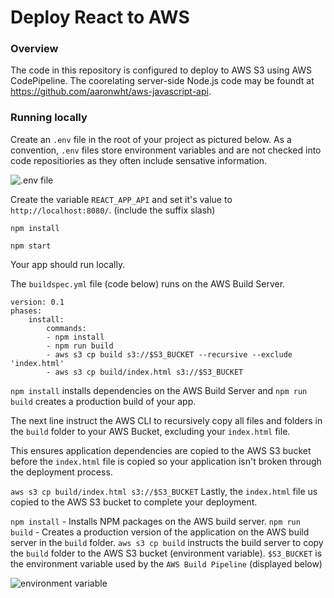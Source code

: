 # Deploy React to AWS

### Overview
The code in this repository is configured to deploy to AWS S3 using AWS CodePipeline. The coorelating server-side Node.js code may be foundt at https://github.com/aaronwht/aws-javascript-api.

### Running locally
Create an ```.env``` file in the root of your project as pictured below.  As a convention, ```.env``` files store environment variables and are not checked into code repositiories as they often include sensative information.

![.env file](https://www.aaronwht.com/images/s3-build/env-variables.png)

Create the variable ```REACT_APP_API``` and set it's value to ```http://localhost:8080/```. (include the suffix slash)

```npm install```

```npm start```

Your app should run locally.

The ```buildspec.yml``` file (code below) runs on the AWS Build Server.
```
version: 0.1
phases:
    install:
        commands:
        - npm install
        - npm run build
        - aws s3 cp build s3://$S3_BUCKET --recursive --exclude 'index.html'
        - aws s3 cp build/index.html s3://$S3_BUCKET
```

```npm install``` installs dependencies on the AWS Build Server and ```npm run build``` creates a production build of your app.

The next line instruct the AWS CLI to recursively copy all files and folders in the ```build``` folder to your AWS Bucket, excluding your ```index.html``` file.

This ensures application dependencies are copied to the AWS S3 bucket before the ```index.html``` file is copied so your application isn't broken through the deployment process.

```aws s3 cp build/index.html s3://$S3_BUCKET```
Lastly, the ```index.html``` file us copied to the AWS S3 bucket to complete your deployment.


```npm install``` - Installs NPM packages on the AWS build server.
```npm run build``` - Creates a production version of the application on the AWS build server in the ```build``` folder.
```aws s3 cp build``` instructs the build server to copy the ```build``` folder to the AWS S3 bucket (environment variable).
```$S3_BUCKET``` is the environment variable used by the ```AWS Build Pipeline``` (displayed below)

![environment variable](https://www.aaronwht.com/images/s3-build/pipeline-envs.png)